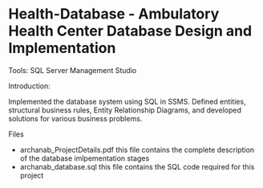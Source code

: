 # Health-Database - Ambulatory Health Center Database Design and Implementation


Tools: SQL Server Management Studio

Introduction:

Implemented the database system using SQL in SSMS. Defined entities, structural business rules, Entity Relationship Diagrams, and developed solutions for various business problems.



Files 
- archanab_ProjectDetails.pdf	this file contains the complete description of the database imlpementation stages
- archanab_database.sql this file contains the SQL code required for this project
